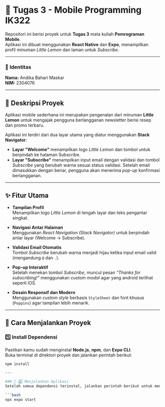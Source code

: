 # 🧩 Tugas 3 - Mobile Programming IK322  
Repositori ini berisi proyek untuk **Tugas 3** mata kuliah **Pemrograman Mobile**.  
Aplikasi ini dibuat menggunakan **React Native** dan **Expo**, menampilkan profil minuman *Little Lemon* dan laman untuk *Subscribe*.  

---

### 👤 Identitas  
**Nama:** Andika Bahari Maskar  
**NIM:** 2304076  

---

## 📜 Deskripsi Proyek  
Aplikasi mobile sederhana ini merupakan pengenalan dari minuman **Little Lemon** untuk mengajak pengguna berlangganan newsletter berisi resep dan promo terbaru.  

Aplikasi ini terdiri dari dua layar utama yang diatur menggunakan **Stack Navigator**:  
- **Layar "Welcome"** menampilkan logo *Little Lemon* dan tombol untuk berpindah ke halaman Subscribe.  
- **Layar "Subscribe"** menampilkan input email dengan validasi dan tombol *Subscribe* yang berubah warna sesuai status validasi. Setelah email dimasukkan dengan benar, pengguna akan menerima *pop-up* konfirmasi berlangganan.  

---

## ✨ Fitur Utama  

- **Tampilan Profil**  
  Menampilkan logo *Little Lemon* di tengah layar dan teks pengantar singkat.  

- **Navigasi Antar Halaman**  
  Menggunakan *React Navigation (Stack Navigator)* untuk berpindah antar layar (Welcome → Subscribe).  

- **Validasi Email Otomatis**  
  Tombol *Subscribe* berubah warna menjadi hijau ketika input email valid (mengandung `@` dan `.`).  

- **Pop-up Interaktif**  
  Setelah menekan tombol *Subscribe*, muncul pesan *“Thanks for subscribing!”* menggunakan *custom modal* agar yang android terlihat seperti IOS.  

- **Desain Responsif dan Modern**  
  Menggunakan *custom style* berbasis `StyleSheet` dan font khusus (`Poppins`) agar tampilan lebih menarik.  

---

## 🚀 Cara Menjalankan Proyek  

### 1️⃣ Install Dependensi  
Pastikan kamu sudah menginstal **Node.js**, **npm**, dan **Expo CLI**.  
Buka terminal di direktori proyek dan jalankan perintah berikut:

```bash
npm install

---

### 🚀 2️⃣ Menjalankan Aplikasi
Setelah semua dependensi terinstal, jalankan perintah berikut untuk memulai server pengembangan **Expo**:

```bash
npx expo start